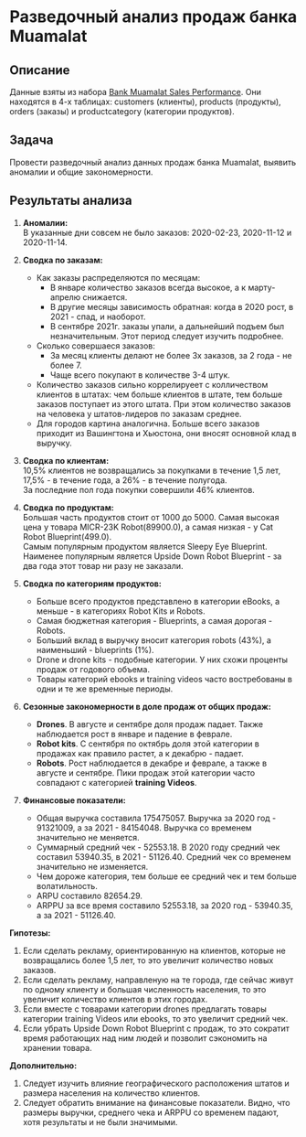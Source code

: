 # Разведочный анализ продаж банка Muamalat

## Описание
Данные взяты из набора <a href="https://www.kaggle.com/datasets/anggundwilestari/bank-muamalat?resource=download">Bank Muamalat Sales Performance</a>. Они находятся в 4-х таблицах:  customers (клиенты), products (продукты), orders (заказы) и productcategory (категории продуктов). 

## Задача
Провести разведочный анализ данных продаж банка Muamalat, выявить аномалии и общие закономерности.

## Результаты анализа
1. **Аномалии:**    
В указанные дни совсем не было заказов: 2020-02-23, 2020-11-12 и 2020-11-14.  

2. **Сводка по заказам:**  
    * Как заказы распределяются по месяцам:  
        * В январе количество заказов всегда высокое, а к марту-апрелю снижается.  
        * В другие месяцы зависимость обратная: когда в 2020 рост, в 2021 - спад, и наоборот.  
        * В сентябре 2021г. заказы упали, а дальнейший подъем был незначительным. Этот период следует изучить подробнее.    
    * Сколько совершаеся заказов:  
        * За месяц клиенты делают не более 3х заказов, за 2 года - не более 7.    
        * Чаще всего покупают в количестве 3-4 штук.   
    * Количество заказов сильно коррелируеет с колличеством клиентов в штатах: чем больше клиентов в штате, тем больше заказов поступает из этого штата. При этом количество заказов на человека у штатов-лидеров по заказам среднее. 
    * Для городов картина аналогична. Больше всего заказов приходит из Вашингтона и Хьюстона, они вносят основной клад в выручку.
  
3. **Сводка по клиентам:**    
10,5% клиентов не возвращались за покупками в течение 1,5 лет, 17,5% - в течение года, а 26% - в течение полугода.  
За последние пол года покупки совершили 46% клиентов.  

4. **Сводка по продуктам:**  
Большая часть продуктов стоит от 1000 до 5000. Самая высокая цена у товара MICR-23K Robot(89900.0), а самая низкая - у Cat Robot Blueprint(499.0).  
Самым популярным продуктом является Sleepy Eye Blueprint. Наименее популярным является Upside Down Robot Blueprint - за два года этот товар ни разу не заказали.  

5. **Сводка по категориям продуктов:** 
    * Больше всего продуктов представлено в категории eBooks, а меньше - в категориях Robot Kits и Robots.     
    * Самая бюджетная категория - Blueprints, а самая дорогая - Robots.  
    * Больший вклад в выручку вносит категория robots (43%), а наименьший - blueprints (1%).  
    * Drone и drone kits - подобные категории. У них схожи проценты продаж от годового объема. 
    * Товары категорий ebooks и training videos часто востребованы в одни и те же временные периоды.

6. **Сезонные закономерности в доле продаж от общих продаж:**
    * **Drones**. В августе и сентябре доля продаж падает. Также наблюдается рост в январе и падение в феврале. 
    * **Robot kits**. С сентября по октябрь доля этой категории в продажах как правило растет, а к декабрю - падает. 
    * **Robots**. Рост наблюдается в декабре и феврале, а также в августе и сентябре. Пики продаж этой категории часто совпадают с категорией **training Videos**. 

7. **Финансовые показатели:**
    * Общая выручка составила 175475057. Выручка за 2020 год - 91321009, а за 2021 - 84154048. Выручка со временем значительно не меняется.  
    * Суммарный средний чек - 52553.18. В 2020 году средний чек составил 53940.35, в 2021 - 51126.40.  Средний чек со временем значительно не изменяется.
    * Чем дороже категория, тем больше ее средний чек и тем больше волатильность.
    * ARPU составило 82654.29.    
    * ARPPU за все время составило 52553.18, за 2020 год - 53940.35, а за 2021 - 51126.40.  
  
  
**Гипотезы:**  
1. Если сделать рекламу, ориентированную на клиентов, которые не возвращались более 1,5 лет, то это увеличит количество новых заказов.
2. Если сделать рекламу, направленую на те города, где сейчас живут по одному клиенту и большая численность населения, то это увеличит количество клиентов в этих городах.
4. Если вместе с товарами категории drones предлагать товары категории training Videos или ebooks, то это увеличит средний чек.
5. Если убрать Upside Down Robot Blueprint с продаж, то это сократит время работающих над ним людей и позволит сэкономить на хранении товара. 

**Дополнительно:** 
1. Следует изучить влияние географического расположения штатов и размера населения на количество клиентов.
2. Следует обратить внимание на финансовые показатели. Видно, что размеры выручки, среднего чека и ARPPU со временем падают, хотя результаты и не были значимыми.

